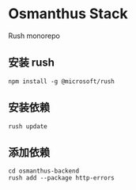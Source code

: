 # Osmanthus Stack

Rush monorepo


## 安装 rush
```shell
npm install -g @microsoft/rush
```

## 安装依赖
```shell
rush update
```

## 添加依赖
```shell
cd osmanthus-backend
rush add --package http-errors
```
